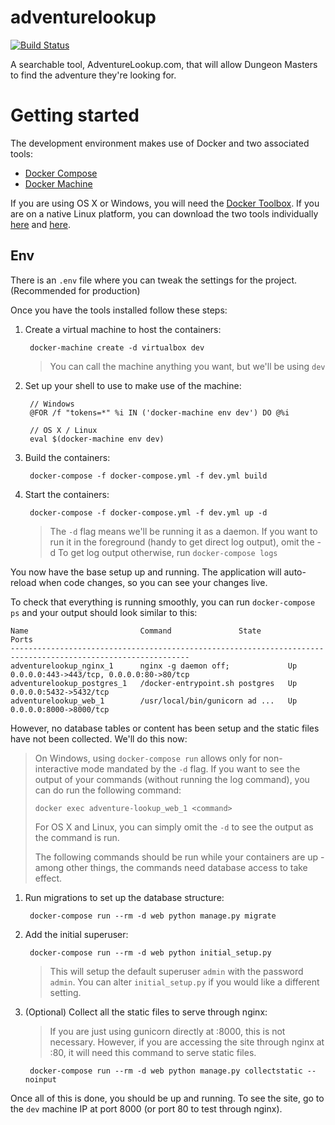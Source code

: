 # adventurelookup

[![Build Status](https://travis-ci.org/AdventureLookup/adventurelookup-backend.svg?branch=master)](https://travis-ci.org/AdventureLookup/adventurelookup-backend)

A searchable tool, AdventureLookup.com, that will allow Dungeon Masters to find the adventure they're looking for.


# Getting started

The development environment makes use of Docker and two associated tools:

- [Docker Compose](https://docs.docker.com/compose/)
- [Docker Machine](https://docs.docker.com/machine/)

If you are using OS X or Windows, you will need the
[Docker Toolbox](https://www.docker.com/products/docker-toolbox). If you are
on a native Linux platform, you can download the two tools individually
[here](https://docs.docker.com/compose/install/) and
[here](https://docs.docker.com/machine/install-machine/).

## Env
There is an `.env` file where you can tweak the settings for the project. (Recommended for production)

Once you have the tools installed follow these steps:

1. Create a virtual machine to host the containers:

        docker-machine create -d virtualbox dev

   > You can call the machine anything you want, but we'll be using `dev`

2. Set up your shell to use to make use of the machine:

        // Windows
        @FOR /f "tokens=*" %i IN ('docker-machine env dev') DO @%i

        // OS X / Linux
        eval $(docker-machine env dev)

3. Build the containers:

        docker-compose -f docker-compose.yml -f dev.yml build

4. Start the containers:

        docker-compose -f docker-compose.yml -f dev.yml up -d

   > The `-d` flag means we'll be running it as a daemon. If you want to
   > run it in the foreground (handy to get direct log output), omit the -d
   > To get log output otherwise, run `docker-compose logs`

You now have the base setup up and running. The application will auto-reload
when code changes, so you can see your changes live.

To check that everything is running smoothly, you can run `docker-compose ps`
and your output should look similar to this:

    Name                         Command               State                    Ports
    --------------------------------------------------------------------------------------------------------------
    adventurelookup_nginx_1      nginx -g daemon off;             Up      0.0.0.0:443->443/tcp, 0.0.0.0:80->80/tcp
    adventurelookup_postgres_1   /docker-entrypoint.sh postgres   Up      0.0.0.0:5432->5432/tcp
    adventurelookup_web_1        /usr/local/bin/gunicorn ad ...   Up      0.0.0.0:8000->8000/tcp

However, no database tables or content has been setup and the static files have
not been collected. We'll do this now:

> On Windows, using `docker-compose run` allows only for non-interactive mode
> mandated by the `-d` flag. If you want to see the output of your commands
> (without running the log command), you can do run the following command:
>
> `docker exec adventure-lookup_web_1 <command>`
>
> For OS X and Linux, you can simply omit the `-d` to see the output as the
> command is run.
>
> The following commands should be run while your containers are up -
> among other things, the commands need database access to take effect.

1. Run migrations to set up the database structure:

        docker-compose run --rm -d web python manage.py migrate

2. Add the initial superuser:

        docker-compose run --rm -d web python initial_setup.py

   > This will setup the default superuser `admin` with the password `admin`.
   > You can alter `initial_setup.py` if you would like a different setting.

3. (Optional) Collect all the static files to serve through nginx:

   > If you are just using gunicorn directly at :8000, this is not necessary.
   > However, if you are accessing the site through nginx at :80, it will need
   > this command to serve static files.

        docker-compose run --rm -d web python manage.py collectstatic --noinput

Once all of this is done, you should be up and running. To see the site, go
to the `dev` machine IP at port 8000 (or port 80 to test through nginx).
